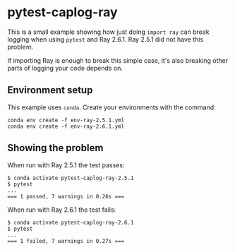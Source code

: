 # pytest-caplog-ray

This is a small example showing how just doing `import ray` can break logging
when using `pytest` and Ray 2.6.1. Ray 2.5.1 did not have this problem.

If importing Ray is enough to break this simple case, it's also breaking other
parts of logging your code depends on.

## Environment setup

This example uses `conda`. Create your environments with the command:

```
conda env create -f env-ray-2.5.1.yml
conda env create -f env-ray-2.6.1.yml
```

## Showing the problem

When run with Ray 2.5.1 the test passes:

```
$ conda activate pytest-caplog-ray-2.5.1
$ pytest
...
=== 1 passed, 7 warnings in 0.26s ===
```

When run with Ray 2.6.1 the test fails:

```
$ conda activate pytest-caplog-ray-2.6.1
$ pytest
...
=== 1 failed, 7 warnings in 0.27s ===
```
